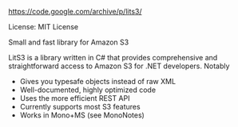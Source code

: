 https://code.google.com/archive/p/lits3/

License: MIT License

Small and fast library for Amazon S3

LitS3 is a library written in C# that provides comprehensive and straightforward access to Amazon S3 for .NET developers.
Notably

  * Gives you typesafe objects instead of raw XML
  * Well-documented, highly optimized code
  * Uses the more efficient REST API
  * Currently supports most S3 features
  * Works in Mono+MS (see MonoNotes)
